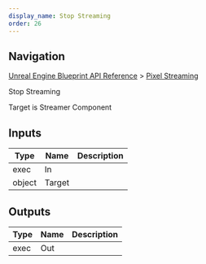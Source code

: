 ```yaml
---
display_name: Stop Streaming
order: 26
---
```

## Navigation

[Unreal Engine Blueprint API Reference](https://dev.epicgames.com/documentation/en-us/unreal-engine/BlueprintAPI) > [Pixel Streaming](https://dev.epicgames.com/documentation/en-us/unreal-engine/BlueprintAPI/PixelStreaming)

Stop Streaming

Target is Streamer Component

## Inputs

| Type | Name | Description |
| --- | --- | --- |
| exec | In |  |
| object | Target |  |

## Outputs

| Type | Name | Description |
| --- | --- | --- |
| exec | Out |  |
